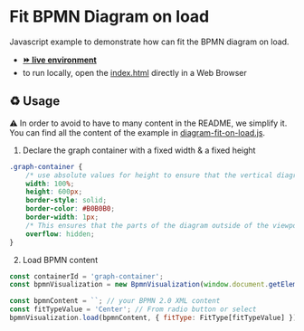 # Fit BPMN Diagram on load

Javascript example to demonstrate how can fit the BPMN diagram on load.
- [__:fast_forward: live environment__](https://cdn.statically.io/gh/process-analytics/bpmn-visualization-examples/master/examples/diagram-fit-on-load/index.html)
- to run locally, open the [index.html](index.html) directly in a Web Browser

## ♻️ Usage
:warning: In order to avoid to have to many content in the README, we simplify it. You can find all the content of the example in [diagram-fit-on-load.js](diagram-fit-on-load.js).

1. Declare the graph container with a fixed width & a fixed height
```css
.graph-container {
    /* use absolute values for height to ensure that the vertical diagram is not fully displayed when the page is opened. */
    width: 100%;
    height: 600px;
    border-style: solid;
    border-color: #B0B0B0;
    border-width: 1px;
    /* This ensures that the parts of the diagram outside of the viewport are not displayed. */
    overflow: hidden;
}
```

2. Load BPMN content
```javascript
const containerId = 'graph-container';
const bpmnVisualization = new BpmnVisualization(window.document.getElementById(containerId));

const bpmnContent = ``; // your BPMN 2.0 XML content
const fitTypeValue = 'Center'; // From radio button or select
bpmnVisualization.load(bpmnContent, { fitType: FitType[fitTypeValue] });
```
